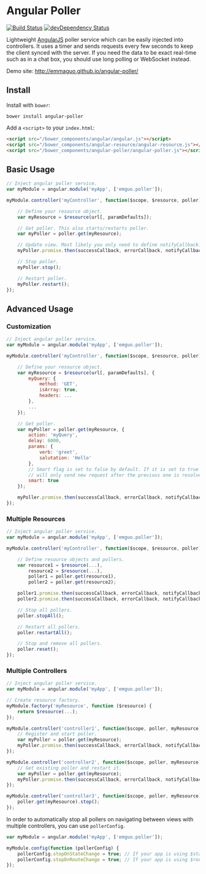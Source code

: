 # Angular Poller
[![Build Status](https://travis-ci.org/emmaguo/angular-poller.svg)](https://travis-ci.org/emmaguo/angular-poller)
[![devDependency Status](https://david-dm.org/emmaguo/angular-poller/dev-status.svg?theme=shields.io)](https://david-dm.org/emmaguo/angular-poller#info=devDependencies)

Lightweight [AngularJS](http://angularjs.org/) poller service which can be easily injected into controllers. It uses a timer and sends requests every few seconds to keep the client synced with the server. If you need the data to be exact real-time such as in a chat box, you should use long polling or WebSocket instead.

Demo site: http://emmaguo.github.io/angular-poller/

## Install

Install with `bower`:

```shell
bower install angular-poller
```

Add a `<script>` to your `index.html`:

```html
<script src="/bower_components/angular/angular.js"></script>
<script src="/bower_components/angular-resource/angular-resource.js"></script>
<script src="/bower_components/angular-poller/angular-poller.js"></script>
```

## Basic Usage
```javascript
// Inject angular poller service.
var myModule = angular.module('myApp', ['emguo.poller']);

myModule.controller('myController', function($scope, $resource, poller) {

    // Define your resource object.
    var myResource = $resource(url[, paramDefaults]);

    // Get poller. This also starts/restarts poller.
    var myPoller = poller.get(myResource);

    // Update view. Most likely you only need to define notifyCallback.
    myPoller.promise.then(successCallback, errorCallback, notifyCallback);

    // Stop poller.
    myPoller.stop();

    // Restart poller.
    myPoller.restart();
});
```

## Advanced Usage

### Customization
```javascript
// Inject angular poller service.
var myModule = angular.module('myApp', ['emguo.poller']);

myModule.controller('myController', function($scope, $resource, poller) {

    // Define your resource object.
    var myResource = $resource(url[, paramDefaults], {
        myQuery: {
            method: 'GET',
            isArray: true,
            headers: ...
        },
        ...
    });

    // Get poller.
    var myPoller = poller.get(myResource, {
        action: 'myQuery',
        delay: 6000,
        params: {
            verb: 'greet',
            salutation: 'Hello'
        },
        // Smart flag is set to false by default. If it is set to true then poller
        // will only send new request after the previous one is resolved.
        smart: true
    });

    myPoller.promise.then(successCallback, errorCallback, notifyCallback);
});
```

### Multiple Resources
```javascript
// Inject angular poller service.
var myModule = angular.module('myApp', ['emguo.poller']);

myModule.controller('myController', function($scope, $resource, poller) {

    // Define resource objects and pollers.
    var resource1 = $resource(...),
        resource2 = $resource(...),
        poller1 = poller.get(resource1),
        poller2 = poller.get(resource2);

    poller1.promise.then(successCallback, errorCallback, notifyCallback);
    poller2.promise.then(successCallback, errorCallback, notifyCallback);

    // Stop all pollers.
    poller.stopAll();

    // Restart all pollers.
    poller.restartAll();

    // Stop and remove all pollers.
    poller.reset();
});
```

### Multiple Controllers
```javascript
// Inject angular poller service.
var myModule = angular.module('myApp', ['emguo.poller']);

// Create resource factory.
myModule.factory('myResource', function ($resource) {
    return $resource(...);
});

myModule.controller('controller1', function($scope, poller, myResource) {
    // Register and start poller.
    var myPoller = poller.get(myResource);
    myPoller.promise.then(successCallback, errorCallback, notifyCallback);
});

myModule.controller('controller2', function($scope, poller, myResource) {
    // Get existing poller and restart it.
    var myPoller = poller.get(myResource);
    myPoller.promise.then(successCallback, errorCallback, notifyCallback);
});

myModule.controller('controller3', function($scope, poller, myResource) {
    poller.get(myResource).stop();
});
```

In order to automatically stop all pollers on navigating between views with multiple controllers, you can use `pollerConfig`.
```javascript
var myModule = angular.module('myApp', ['emguo.poller']);

myModule.config(function (pollerConfig) {
    pollerConfig.stopOnStateChange = true; // If your app is using $stateProvider from ui-router.
    pollerConfig.stopOnRouteChange = true; // If your app is using $routeProvider from ngRoute.
});
```